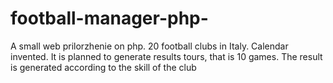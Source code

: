 # football-manager-php-
A small web prilorzhenie on php.
20 football clubs in Italy.
Calendar invented.
It is planned to generate results tours, that is 10 games. The result is generated according to the skill of the club
